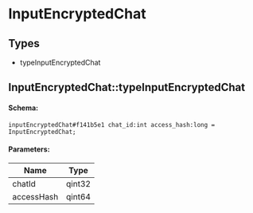 # InputEncryptedChat

## Types

* typeInputEncryptedChat

## InputEncryptedChat::typeInputEncryptedChat

#### Schema:

`inputEncryptedChat#f141b5e1 chat_id:int access_hash:long = InputEncryptedChat;`

#### Parameters:

|Name|Type|
|----|----|
|chatId|qint32|
|accessHash|qint64|

